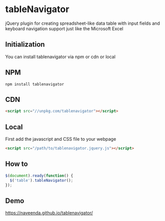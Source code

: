 # tableNavigator
jQuery plugin for creating spreadsheet-like data table with input fields and keyboard navigation support just like the Microsoft Excel 

## Initialization

You can install tablenavigator via npm or cdn or local

## NPM 
```
npm install tablenavigator
```

## CDN  
```html
<script src="//unpkg.com/tablenavigator"></script>
```

## Local
First add the javascript and CSS file to your webpage
```html
<script src="/path/to/tablenavigator.jquery.js"></script>
```

## How to

```javascript
$(document).ready(function() {
  $('table').tableNavigator();
});
```

## Demo 
https://naveenda.github.io/tablenavigator/
